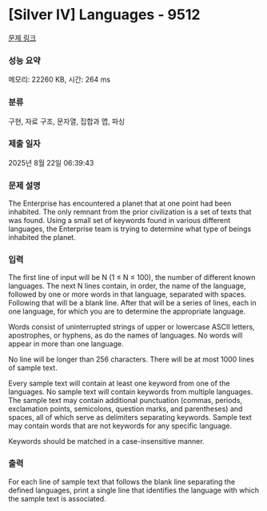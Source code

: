 # [Silver IV] Languages - 9512 

[문제 링크](https://www.acmicpc.net/problem/9512) 

### 성능 요약

메모리: 22260 KB, 시간: 264 ms

### 분류

구현, 자료 구조, 문자열, 집합과 맵, 파싱

### 제출 일자

2025년 8월 22일 06:39:43

### 문제 설명

<p>The Enterprise has encountered a planet that at one point had been inhabited. The only remnant from the prior civilization is a set of texts that was found. Using a small set of keywords found in various different languages, the Enterprise team is trying to determine what type of beings inhabited the planet.</p>

### 입력 

 <p>The first line of input will be N (1 ≤ N ≤ 100), the number of different known languages. The next N lines contain, in order, the name of the language, followed by one or more words in that language, separated with spaces. Following that will be a blank line. After that will be a series of lines, each in one language, for which you are to determine the appropriate language.</p>

<p>Words consist of uninterrupted strings of upper or lowercase ASCII letters, apostrophes, or hyphens, as do the names of languages. No words will appear in more than one language.</p>

<p>No line will be longer than 256 characters. There will be at most 1000 lines of sample text.</p>

<p>Every sample text will contain at least one keyword from one of the languages. No sample text will contain keywords from multiple languages. The sample text may contain additional punctuation (commas, periods, exclamation points, semicolons, question marks, and parentheses) and spaces, all of which serve as delimiters separating keywords. Sample text may contain words that are not keywords for any specific language.</p>

<p>Keywords should be matched in a case-insensitive manner.</p>

### 출력 

 <p>For each line of sample text that follows the blank line separating the defined languages, print a single line that identifies the language with which the sample text is associated.</p>

